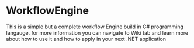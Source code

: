 # WorkflowEngine

This is a simple but a complete workflow Engine build in C# programming langauge. for more information you can navigate to Wiki tab and learn more about how to use it and how to apply in your next .NET application
